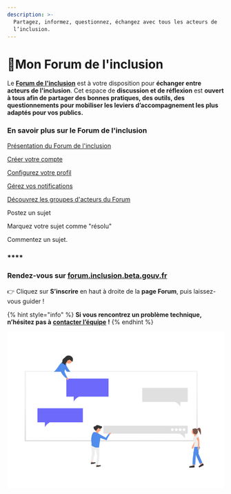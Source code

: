 ```yaml
---
description: >-
  Partagez, informez, questionnez, échangez avec tous les acteurs de
  l’inclusion.
---
```


# 💬Mon Forum de l'inclusion

Le [**Forum de l'inclusion**](https://forum.inclusion.beta.gouv.fr/) est à votre disposition pour **échanger entre acteurs de l'inclusion**. Cet espace de **discussion et de réflexion** est **ouvert à tous afin de partager des bonnes pratiques, des outils, des questionnements  pour mobiliser les leviers d’accompagnement les plus adaptés pour vos publics.**

### **En savoir plus sur le Forum de l'inclusion**

[Présentation du Forum de l'inclusion](presentation-du-forum-de-linclusion.md)

[Créer votre compte](creer-votre-compte.md)

[Configurez votre profil](configurez-votre-profil.md)

[Gérez vos notifications](gerez-vos-notifications-mail.md)

[Découvrez les groupes d'acteurs du Forum](decouvrez-les-groupes-dacteurs-du-forum.md)

Postez un sujet

Marquez votre sujet comme "résolu"

Commentez un sujet.

### \*\*\*\*

### **Rendez-vous sur** [forum.inclusion.beta.gouv.fr](https://forum.inclusion.beta.gouv.fr/) ​

👉 Cliquez sur **S’inscrire** en haut à droite de la **page Forum**, puis laissez-vous guider !

{% hint style="info" %}
**Si vous rencontrez un problème technique, n’hésitez pas à** [**contacter l’équipe**](mailto:contact@inclusion.beta.gouv.fr%20) **!** 
{% endhint %}

![](../.gitbook/assets/capture-de-cran-2020-06-30-a-13.34.38.png)

